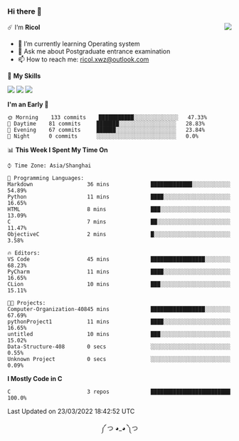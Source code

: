 ### Hi there 👋

<a href="#">
  <img align="right" src="https://github-readme-stats.vercel.app/api?username=Ricolxwz&count_private=true&show_icons=true&theme=prussian" />
</a>

☄️ I‘m **Ricol**

- 🌱 I’m currently learning Operating system
- 💬 Ask me about Postgraduate entrance examination
- 📫 How to reach me: ricol.xwz@outlook.com

🌟 **My Skills**

![](https://img.shields.io/badge/-Git-000000?style=flat-square&logo=git&logoColor=fff)
![](https://img.shields.io/badge/-C-3e74a2?style=flat-square&logo=C&logoColor=fff)
![](https://img.shields.io/badge/-Python-4fc08d?style=flat-square&logo=python&logoColor=fff)

<!--START_SECTION:waka-->
**I'm an Early 🐤** 

```text
🌞 Morning    133 commits    ███████████░░░░░░░░░░░░░░   47.33% 
🌆 Daytime    81 commits     ███████░░░░░░░░░░░░░░░░░░   28.83% 
🌃 Evening    67 commits     ██████░░░░░░░░░░░░░░░░░░░   23.84% 
🌙 Night      0 commits      ░░░░░░░░░░░░░░░░░░░░░░░░░   0.0%

```


📊 **This Week I Spent My Time On** 

```text
⌚︎ Time Zone: Asia/Shanghai

💬 Programming Languages: 
Markdown                 36 mins             █████████████░░░░░░░░░░░░   54.89% 
Python                   11 mins             ████░░░░░░░░░░░░░░░░░░░░░   16.65% 
HTML                     8 mins              ███░░░░░░░░░░░░░░░░░░░░░░   13.09% 
C                        7 mins              ██░░░░░░░░░░░░░░░░░░░░░░░   11.47% 
ObjectiveC               2 mins              █░░░░░░░░░░░░░░░░░░░░░░░░   3.58%

🔥 Editors: 
VS Code                  45 mins             █████████████████░░░░░░░░   68.23% 
PyCharm                  11 mins             ████░░░░░░░░░░░░░░░░░░░░░   16.65% 
CLion                    10 mins             ███░░░░░░░░░░░░░░░░░░░░░░   15.11%

🐱‍💻 Projects: 
Computer-Organization-40845 mins             █████████████████░░░░░░░░   67.69% 
pythonProject1           11 mins             ████░░░░░░░░░░░░░░░░░░░░░   16.65% 
untitled                 10 mins             ███░░░░░░░░░░░░░░░░░░░░░░   15.02% 
Data-Structure-408       0 secs              ░░░░░░░░░░░░░░░░░░░░░░░░░   0.55% 
Unknown Project          0 secs              ░░░░░░░░░░░░░░░░░░░░░░░░░   0.09%

```

**I Mostly Code in C** 

```text
C                        3 repos             █████████████████████████   100.0%

```



 Last Updated on 23/03/2022 18:42:52 UTC
<!--END_SECTION:waka-->

<div align="center">
༼ つ ◕_◕ ༽つ
</div>

